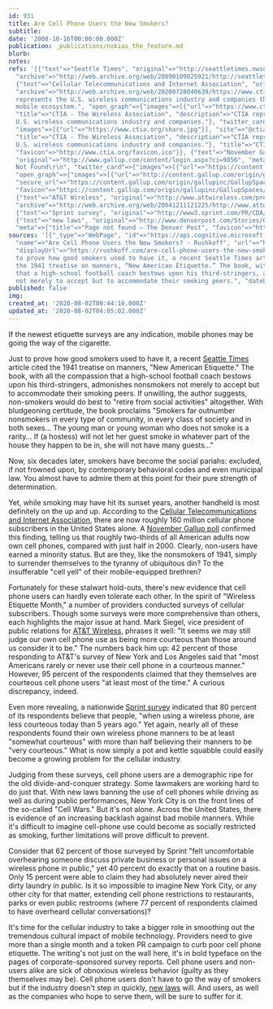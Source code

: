 ```yaml
---
id: 931
title: Are Cell Phone Users the New Smokers?
subtitle: 
date: '2008-10-16T00:00:00.000Z'
publication: _publications/nokias_the_feature.md
blurb: 
notes: 
refs: '[{"text"=>"Seattle Times", "original"=>"http://seattletimes.nwsource.com/html/living/2002010067_etiquettenew22.html",
  "archive"=>"http://web.archive.org/web/20090109025921/http://seattletimes.nwsource.com/html/living/2002010067_etiquettenew22.html"},
  {"text"=>"Cellular Telecommunications and Internet Association", "original"=>"http://www.ctia.org/",
  "archive"=>"http://web.archive.org/web/20200728040639/https://www.ctia.org/", "meta"=>{"description"=>"CTIA
  represents the U.S. wireless communications industry and companies throughout the
  mobile ecosystem.", "open_graph"=>{"images"=>[{"url"=>"https://www.ctia.org/share.jpg"}],
  "title"=>"CTIA - The Wireless Association", "description"=>"CTIA represents the
  U.S. wireless communications industry and companies."}, "twitter_card"=>{"card"=>"summary_large_image",
  "images"=>[{"url"=>"https://www.ctia.org/share.jpg"}], "site"=>"@ctia", "creator"=>"@ctia",
  "title"=>"CTIA - The Wireless Association", "description"=>"CTIA represents the
  U.S. wireless communications industry and companies."}, "title"=>"CTIA - Home",
  "favicon"=>"http://www.ctia.org/favicon.ico"}}, {"text"=>"November Gallup poll",
  "original"=>"http://www.gallup.com/content/login.aspx?ci=9856", "meta"=>{"title"=>"\r\n\tPage
  Not Found\r\n", "twitter_card"=>{"images"=>[{"url"=>"https://content.gallup.com/origin/gallupinc/GallupSpaces/Production/Cms/GFDT/frozvbzp1um8k7ixfzz8ra.png"}]},
  "open_graph"=>{"images"=>[{"url"=>"http://content.gallup.com/origin/gallupinc/GallupSpaces/Production/Cms/GFDT/frozvbzp1um8k7ixfzz8ra.png",
  "secure_url"=>"https://content.gallup.com/origin/gallupinc/GallupSpaces/Production/Cms/GFDT/frozvbzp1um8k7ixfzz8ra.png"}]},
  "favicon"=>"https://content.gallup.com/origin/gallupinc/GallupSpaces/Production/Cms/WWWV7CORP/b2foxnnxmecoee_1avm01a.png"}},
  {"text"=>"AT&T Wireless", "original"=>"http://www.attwireless.com/press/releases/2004_releases/070104.jhtml",
  "archive"=>"http://web.archive.org/web/20041211121225/http://www.attwireless.com:80/press/releases/2004_releases/070104.jhtml"},
  {"text"=>"Sprint survey", "original"=>"http://www3.sprint.com/PR/CDA/PR_CDA_Press_Releases_Detail/0,3681,1112110,00.html"},
  {"text"=>"new laws", "original"=>"http://www.denverpost.com/Stories/0,1413,36%7E33%7E2349173,00.html",
  "meta"=>{"title"=>"Page not found – The Denver Post", "favicon"=>"https://www.denverpost.com/wp-content/uploads/2016/05/cropped-DP_bug_denverpost.jpg?w=192"}}]'
sources: '[{"_type"=>"WebPage", "id"=>"https://api.cognitive.microsoft.com/api/v7/#WebPages.0",
  "name"=>"Are Cell Phone Users the New Smokers? - Rushkoff", "url"=>"https://rushkoff.com/are-cell-phone-users-the-new-smokers/",
  "displayUrl"=>"https://rushkoff.com/are-cell-phone-users-the-new-smokers", "snippet"=>"Just
  to prove how good smokers used to have it, a recent Seattle Times article cited
  the 1941 treatise on manners, “New American Etiquette.” The book, with all the compassion
  that a high-school football coach bestows upon his third-stringers, admonishes nonsmokers
  not merely to accept but to accommodate their smoking peers.", "dateLastCrawled"=>"2020-05-19T21:29:00.0000000Z"}]'
published: false
img: 
created_at: '2020-08-02T00:44:16.000Z'
updated_at: '2020-08-02T04:05:02.000Z'
---
```

If the newest etiquette surveys are any indication, mobile phones may be going the way of the cigarette.
  
Just to prove how good smokers used to have it, a recent [Seattle Times](http://seattletimes.nwsource.com/html/living/2002010067_etiquettenew22.html) article cited the 1941 treatise on manners, "New American Etiquette." The book, with all the compassion that a high-school football coach bestows upon his third-stringers, admonishes nonsmokers not merely to accept but to accommodate their smoking peers. If unwilling, the author suggests, non-smokers would do best to "retire from social activities" altogether. With bludgeoning certitude, the book proclaims "Smokers far outnumber nonsmokers in every type of community, in every class of society and in both sexes... The young man or young woman who does not smoke is a rarity... If (a hostess) will not let her guest smoke in whatever part of the house they happen to be in, she will not have many guests..."

Now, six decades later, smokers have become the social pariahs: excluded, if not frowned upon, by contemporary behavioral codes and even municipal law. You almost have to admire them at this point for their pure strength of determination.

Yet, while smoking may have hit its sunset years, another handheld is most definitely on the up and up. According to the [Cellular Telecommunications and Internet Association](http://www.ctia.org/), there are now roughly 160 million cellular phone subscribers in the United States alone. A [November Gallup poll](http://www.gallup.com/content/login.aspx?ci=9856) confirmed this finding, telling us that roughly two-thirds of all American adults now own cell phones, compared with just half in 2000. Clearly, non-users have earned a minority status. But are they, like the nonsmokers of 1941, simply to surrender themselves to the tyranny of ubiquitous din? To the insufferable "cell yell" of their mobile-equipped brethren?

Fortunately for these stalwart hold-outs, there's new evidence that cell phone users can hardly even tolerate each other. In the spirit of "Wireless Etiquette Month," a number of providers conducted surveys of cellular subscribers. Though some surveys were more comprehensive than others, each highlights the major issue at hand. Mark Siegel, vice president of public relations for [AT&T Wireless](http://www.attwireless.com/press/releases/2004_releases/070104.jhtml), phrases it well: "It seems we may still judge our own cell phone use as being more courteous than those around us consider it to be." The numbers back him up: 42 percent of those responding to AT&T's survey of New York and Los Angeles said that "most Americans rarely or never use their cell phone in a courteous manner." However, 95 percent of the respondents claimed that they themselves are courteous cell phone users "at least most of the time." A curious discrepancy, indeed.

Even more revealing, a nationwide [Sprint survey](http://www3.sprint.com/PR/CDA/PR_CDA_Press_Releases_Detail/0,3681,1112110,00.html) indicated that 80 percent of its respondents believe that people, "when using a wireless phone, are less courteous today than 5 years ago." Yet again, nearly all of these respondents found their own wireless phone manners to be at least "somewhat courteous" with more than half believing their manners to be "very courteous." What is now simply a pot and kettle squabble could easily become a growing problem for the cellular industry.

Judging from these surveys, cell phone users are a demographic ripe for the old divide-and-conquer strategy. Some lawmakers are working hard to do just that. With new laws banning the use of cell phones while driving as well as during public performances, New York City is on the front lines of the so-called "Cell Wars." But it's not alone. Across the United States, there is evidence of an increasing backlash against bad mobile manners. While it's difficult to imagine cell-phone use could become as socially restricted as smoking, further limitations will prove difficult to prevent.

Consider that 62 percent of those surveyed by Sprint "felt uncomfortable overhearing someone discuss private business or personal issues on a wireless phone in public," yet 40 percent do exactly that on a routine basis. Only 15 percent were able to claim they had absolutely never aired their dirty laundry in public. Is it so impossible to imagine New York City, or any other city for that matter, extending cell phone restrictions to restaurants, parks or even public restrooms (where 77 percent of respondents claimed to have overheard cellular conversations)?

It's time for the cellular industry to take a bigger role in smoothing out the tremendous cultural impact of mobile technology. Providers need to give more than a single month and a token PR campaign to curb poor cell phone etiquette. The writing's not just on the wall here, it's in bold typeface on the pages of corporate-sponsored survey reports. Cell phone users and non-users alike are sick of obnoxious wireless behavior (guilty as they themselves may be). Cell phone users don't have to go the way of smokers but if the industry doesn't step in quickly, [new laws](http://www.denverpost.com/Stories/0,1413,36~33~2349173,00.html) will. And users, as well as the companies who hope to serve them, will be sure to suffer for it.
